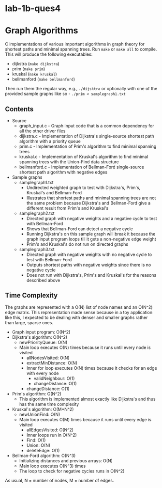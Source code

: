 # lab-1b-ques4
# Graph Algorithms
C implementations of various important algorithms in graph theory for shortest paths and minimal spanning trees. Run `make` or `make all` to compile. This will produce the following executables:
* dijkstra (`make dijkstra`)
* prim (`make prim`)
* kruskal (`make kruskal`)
* bellmanford (`make bellmanford`)

Then run them the regular way, e.g., `./dijsktra` or optionally with one of the provided sample graphs like so - `./prim < samplegraph1.txt`

## Contents
* Source
  * graph_input.c - Graph input code that is a common dependency for all the other driver files
  * dijkstra.c - Implementation of Dijkstra's single-source shortest path algorithm with a priority queue
  * prim.c - Implementation of Prim's algorithm to find minimal spanning trees
  * kruskal.c - Implementation of Kruskal's algorithm to find minimal spanning trees with the Union-Find data structure
  * bellmanford.c - Implementation of Bellman-Ford single-source shortest path algorithm with negative edges
* Sample graphs
  * samplegraph1.txt
    * Undirected weighted graph to test with Dijkstra's, Prim's, Kruskal's and Bellman-Ford
    * Illustrates that shortest paths and minimal spanning trees are not the same problem because Dijkstra's and Bellman-Ford give a different result from Prim's and Kruskal's
  * samplegraph2.txt
    * Directed graph with negative weights and a negative cycle to test with Bellman-Ford
    * Shows that Bellman-Ford can detect a negative cycle
    * Running Dijkstra's on this sample graph will break it because the graph input program loops till it gets a non-negative edge weight
    * Prim's and Kruskal's do not run on directed graphs
  * samplegraph3.txt
    * Directed graph with negative weights with no negative cycle to test with Bellman-Ford
    * Outputs shortest paths with negative weights since there is no negative cycle
    * Does not run with Dijkstra's, Prim's and Kruskal's for the reasons described above

## Time Complexity
The graphs are represented with a O(N) list of node names and an O(N^2) edge matrix. This representation made sense because in a toy application like this, I expected to be dealing with denser and smaller graphs rather than large, sparse ones.

* Graph input program: O(N^2)
* Dijkstra's algorithm: O(N^2)
  * newPriorityQueue: O(N)
  * Main loop executes O(N) times because it runs until every node is visited
    * allNodesVisited: O(N)
    * extractMinDistance: O(N)
    * Inner for loop executes O(N) times because it checks for an edge with every node
      * validNeighbour: O(1)
      * changeDistance: O(1)
    * changeDistance: O(1)
* Prim's algorithm: O(N^2)
  * This algorithm is implemented almost exactly like Dijkstra's and thus has the same time complexity
* Kruskal's algorithm: O(M*N^2)
  * newUnionFind: O(N)
  * Main loop executes O(M) times because it runs until every edge is visited
    * allEdgesVisited: O(N^2)
    * Inner loops run in O(N^2)
    * Find: O(1)
    * Union: O(N)
    * deleteEdge: O(1)
* Bellman-Ford algorithm: O(N^3)
  * Initializing distances and previous arrays: O(N)
  * Main loop executes O(N^3) times
  * The loop to check for negative cycles runs in O(N^2)

As usual, N = number of nodes, M = number of edges.
